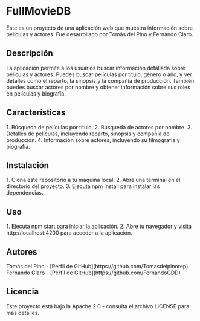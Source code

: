 # FullMovieDB
Este es un proyecto de una aplicación web que muestra información sobre películas y actores. Fue desarrollado por Tomás del Pino y Fernando Claro.

<h2>Descripción</h2>
La aplicación permite a los usuarios buscar información detallada sobre películas y actores. Puedes buscar películas por título, género o año, y ver detalles como el reparto, la sinopsis y la compañía de producción. También puedes buscar actores por nombre y obtener información sobre sus roles en películas y biografía.

<h2>Características</h2>
1. Búsqueda de películas por título.
2. Búsqueda de actores por nombre.
3. Detalles de películas, incluyendo reparto, sinopsis y compañía de producción.
4. Información sobre actores, incluyendo su filmografía y biografía.

<h2>Instalación</h2>
1. Clona este repositorio a tu máquina local.
2. Abre una terminal en el directorio del proyecto.
3. Ejecuta npm install para instalar las dependencias.

<h2>Uso</h2>
1. Ejecuta npm start para iniciar la aplicación.
2. Abre tu navegador y visita http://localhost:4200 para acceder a la aplicación.

<h2>Autores</h2>
Tomás del Pino - [Perfil de GitHub](https://github.com/Tomasdelpinorep)
Fernando Claro - [Perfil de GitHub](https://github.com/FernandoCDD)

<h2>Licencia</h2>
Este proyecto está bajo la Apache 2.0 - consulta el archivo LICENSE para más detalles.

